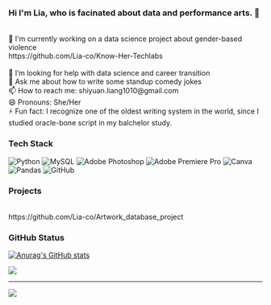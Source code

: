 ### Hi I'm Lia, who is facinated about data and performance arts.  👋

<br/>
🔭 I'm currently working on a data science project about gender-based violence<br/>
https://github.com/Lia-co/Know-Her-Techlabs<br/>
<br/>
🤔 I’m looking for help with data science and career transition<br/>
💬 Ask me about how to write some standup comedy jokes<br/>
📫 How to reach me: shiyuan.liang1010@gmail.com<br/>
😄 Pronouns: She/Her<br/>
⚡ Fun fact: I recognize one of the oldest writing system in the world, since I studied oracle-bone script in my balchelor study.

### Tech Stack

![Python](https://img.shields.io/badge/python-3670A0?style=flat-square&logo=python&logoColor=ffdd54) ![MySQL](https://img.shields.io/badge/mysql-4479A1.svg?style=flat-square&logo=mysql&logoColor=white) ![Adobe Photoshop](https://img.shields.io/badge/adobe%20photoshop-%2331A8FF.svg?style=flat-square&logo=adobe%20photoshop&logoColor=white) ![Adobe Premiere Pro](https://img.shields.io/badge/Adobe%20Premiere%20Pro-9999FF.svg?style=flat-square&logo=Adobe%20Premiere%20Pro&logoColor=white) ![Canva](https://img.shields.io/badge/Canva-%2300C4CC.svg?style=flat-square&logo=Canva&logoColor=white) ![Pandas](https://img.shields.io/badge/pandas-%23150458.svg?style=flat-square&logo=pandas&logoColor=white) ![GitHub](https://img.shields.io/badge/github-%23121011.svg?style=flat-square&logo=github&logoColor=white)<br/>

### Projects

<br/>
https://github.com/Lia-co/Artwork_database_project<br/>

### GitHub Status

<!--
Githubs starts from 
-->
[![Anurag's GitHub stats](https://github-readme-stats.vercel.app/api?username=Lia-co&show_icons=true&theme=tokyonight)](https://github.com/anuraghazra/github-readme-stats)


![](https://github-readme-streak-stats.herokuapp.com/?user=Lia-co&theme=tokyonight&hide_border=false)<br/>


---
[![](https://visitcount.itsvg.in/api?id=Lia-co&icon=0&color=0)](https://visitcount.itsvg.in)

<!-- Proudly created with GPRM ( https://gprm.itsvg.in ) -->
